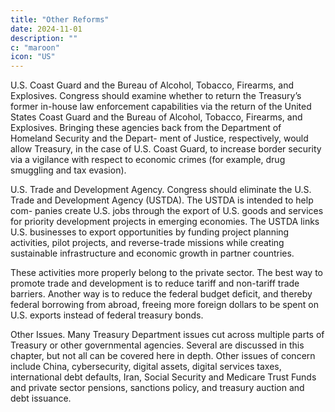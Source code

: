 ```yaml
---
title: "Other Reforms"
date: 2024-11-01
description: ""
c: "maroon"
icon: "US"
---
```




U.S. Coast Guard and the Bureau of Alcohol, Tobacco, Firearms, and
Explosives. Congress should examine whether to return the Treasury’s former in-house law enforcement capabilities via the return of the United States Coast Guard and the Bureau of Alcohol, Tobacco, Firearms, and Explosives. Bringing
these agencies back from the Department of Homeland Security and the Depart-
ment of Justice, respectively, would allow Treasury, in the case of U.S. Coast Guard,
to increase border security via a vigilance with respect to economic crimes (for
example, drug smuggling and tax evasion).

U.S. Trade and Development Agency. Congress should eliminate the U.S.
Trade and Development Agency (USTDA). The USTDA is intended to help com-
panies create U.S. jobs through the export of U.S. goods and services for priority
development projects in emerging economies. The USTDA links U.S. businesses
to export opportunities by funding project planning activities, pilot projects, and
reverse-trade missions while creating sustainable infrastructure and economic
growth in partner countries.

These activities more properly belong to the private sector. The best way to
promote trade and development is to reduce tariff and non-tariff trade barriers.
Another way is to reduce the federal budget deficit, and thereby federal borrowing
from abroad, freeing more foreign dollars to be spent on U.S. exports instead of
federal treasury bonds.

Other Issues. Many Treasury Department issues cut across multiple parts of
Treasury or other governmental agencies. Several are discussed in this chapter,
but not all can be covered here in depth. Other issues of concern include China,
cybersecurity, digital assets, digital services taxes, international debt defaults, Iran,
Social Security and Medicare Trust Funds and private sector pensions, sanctions
policy, and treasury auction and debt issuance.

